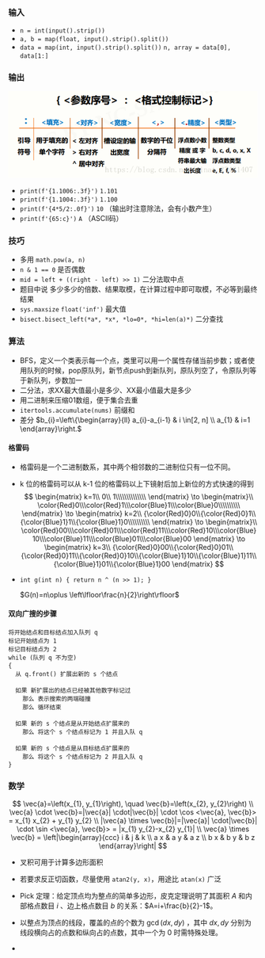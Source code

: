 ### 输入

- `n = int(input().strip())`
- `a, b = map(float, input().strip().split())`
- `data = map(int, input().strip().split())`
  `n, array = data[0], data[1:]`

### 输出

![format](format.png)

- `print(f'{1.1006:.3f}')`  `1.101`
- `print(f'{1.1004:.3f}')`  `1.100`
- `print(f'{4*5/2:.0f}')`  `10` （输出时注意除法，会有小数产生）
- `print(f'{65:c}')`  `A` （ASCII码）

### 技巧

- 多用 `math.pow(a, n)`
- `n & 1 == 0` 是否偶数
- `mid = left + ((right - left) >> 1)` 二分法取中点
- 题目中说 多少多少的倍数、结果取模，在计算过程中即可取模，不必等到最终结果
- `sys.maxsize` `float('inf')` 最大值
- `bisect.bisect_left(*a*, *x*, *lo=0*, *hi=len(a)*)` 二分查找

### 算法

- BFS，定义一个类表示每一个点，类里可以用一个属性存储当前步数；或者使用队列的时候，pop原队列，新节点push到新队列，原队列空了，令原队列等于新队列，步数加一
- 二分法，求XX最大值最小是多少、XX最小值最大是多少
- 用二进制来压缩01数组，便于集合去重
- `itertools.accumulate(nums)` 前缀和
- 差分 $b_{i}=\left\{\begin{array}{ll}
  a_{i}-a_{i-1} & i \in[2, n] \\
  a_{1} & i=1
  \end{array}\right.$

#### 格雷码

- 格雷码是一个二进制数系，其中两个相邻数的二进制位只有一位不同。

-  k 位的格雷码可以从  k-1 位的格雷码以上下镜射后加上新位的方式快速的得到
  $$
  \begin{matrix} k=1\\ 0\\ 1\\\\\\\\\\\\\\ \end{matrix} \to \begin{matrix}\\ \color{Red}0\\\color{Red}1\\\color{Blue}1\\\color{Blue}0\\\\\\\\\\ \end{matrix} \to \begin{matrix} k=2\\ {\color{Red}0}0\\{\color{Red}0}1\\{\color{Blue}1}1\\{\color{Blue}1}0\\\\\\\\\\ \end{matrix} \to \begin{matrix}\\ \color{Red}00\\\color{Red}01\\\color{Red}11\\\color{Red}10\\\color{Blue}10\\\color{Blue}11\\\color{Blue}01\\\color{Blue}00 \end{matrix} \to \begin{matrix} k=3\\ {\color{Red}0}00\\{\color{Red}0}01\\{\color{Red}0}11\\{\color{Red}0}10\\{\color{Blue}1}10\\{\color{Blue}1}11\\{\color{Blue}1}01\\{\color{Blue}1}00 \end{matrix}
  $$

- `int g(int n) { return n ^ (n >> 1); }` 

  $G(n)=n\oplus \left\lfloor\frac{n}{2}\right\rfloor$ 

#### 双向广搜的步骤

```
将开始结点和目标结点加入队列 q
标记开始结点为 1
标记目标结点为 2
while (队列 q 不为空)
{
  从 q.front() 扩展出新的 s 个结点

  如果 新扩展出的结点已经被其他数字标记过
    那么 表示搜索的两端碰撞
    那么 循环结束

  如果 新的 s 个结点是从开始结点扩展来的
    那么 将这个 s 个结点标记为 1 并且入队 q 

  如果 新的 s 个结点是从目标结点扩展来的
    那么 将这个 s 个结点标记为 2 并且入队 q
}
```



### 数学

$$
\vec{a}=\left(x_{1}, y_{1}\right), \quad \vec{b}=\left(x_{2}, y_{2}\right) \\
  \vec{a} \cdot \vec{b}=|\vec{a}| \cdot|\vec{b}| \cdot \cos <\vec{a}, \vec{b}> = x_{1} x_{2} + y_{1} y_{2} \\
  |\vec{a} \times \vec{b}|=|\vec{a}| \cdot|\vec{b}| \cdot \sin <\vec{a}, \vec{b}> = |x_{1} y_{2}-x_{2} y_{1}| \\
  \vec{a} \times \vec{b} = 
\left|\begin{array}{ccc}
  i & j & k \\
  a x & a y & a z \\
  b x & b y & b z
  \end{array}\right|
$$

- 叉积可用于计算多边形面积

- 若要求反正切函数，尽量使用 `atan2(y, x)`，用途比 `atan(x)` 广泛

- Pick 定理：给定顶点均为整点的简单多边形，皮克定理说明了其面积 $A$ 和内部格点数目 $i$  、边上格点数目  $b$ 的关系：$A=i+\frac{b}{2}-1$。

- 以整点为顶点的线段，覆盖的点的个数为 $\gcd(dx, dy)$  ，其中 $dx,dy$ 分别为线段横向占的点数和纵向占的点数，其中一个为 0 时需特殊处理。

- 

